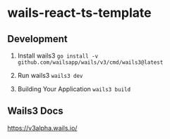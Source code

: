 # wails-react-ts-template

## Development
1. Install wails3
`go install -v github.com/wailsapp/wails/v3/cmd/wails3@latest`

2. Run wails3
`wails3 dev`

3. Building Your Application
`wails3 build`

## Wails3 Docs
https://v3alpha.wails.io/